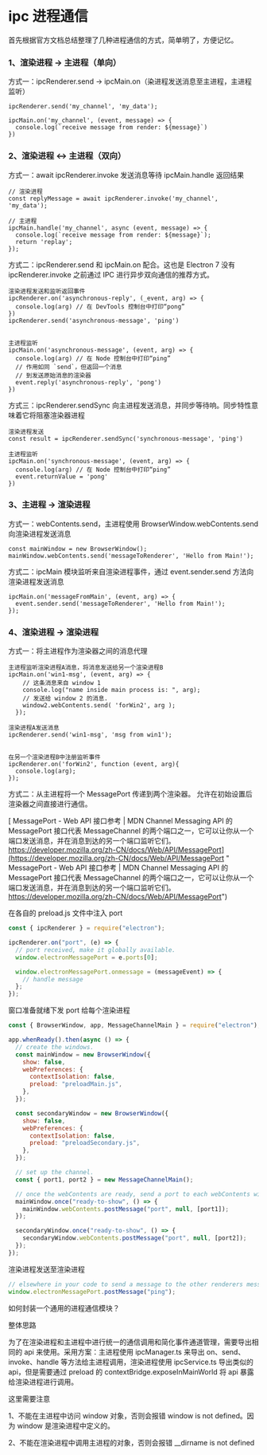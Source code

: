 # ipc 进程通信

首先根据官方文档总结整理了几种进程通信的方式，简单明了，方便记忆。

### 1、渲染进程 → 主进程（单向）

方式一：ipcRenderer.send -> ipcMain.on（染进程发送消息至主进程，主进程监听）

```纯文本
ipcRenderer.send('my_channel', 'my_data');

ipcMain.on('my_channel', (event, message) => {
  console.log(`receive message from render: ${message}`)
})

```

### 2、渲染进程 <-> 主进程（双向）

方式一：await ipcRenderer.invoke 发送消息等待 ipcMain.handle 返回结果

```纯文本
// 渲染进程
const replyMessage = await ipcRenderer.invoke('my_channel', 'my_data');

// 主进程
ipcMain.handle('my_channel', async (event, message) => {
  console.log(`receive message from render: ${message}`);
  return 'replay';
});

```

方式二：ipcRenderer.send 和 ipcMain.on 配合。这也是 Electron 7 没有 ipcRenderer.invoke 之前通过 IPC 进行异步双向通信的推荐方式。

```纯文本
渲染进程发送和监听返回事件
ipcRenderer.on('asynchronous-reply', (_event, arg) => {
  console.log(arg) // 在 DevTools 控制台中打印“pong”
})
ipcRenderer.send('asynchronous-message', 'ping')


主进程监听
ipcMain.on('asynchronous-message', (event, arg) => {
  console.log(arg) // 在 Node 控制台中打印“ping”
  // 作用如同 `send`，但返回一个消息
  // 到发送原始消息的渲染器
  event.reply('asynchronous-reply', 'pong')
})

```

方式三：ipcRenderer.sendSync 向主进程发送消息，并同步等待响。同步特性意味着它将阻塞渲染器进程

```纯文本
渲染进程发送
const result = ipcRenderer.sendSync('synchronous-message', 'ping')

主进程监听
ipcMain.on('synchronous-message', (event, arg) => {
  console.log(arg) // 在 Node 控制台中打印“ping”
  event.returnValue = 'pong'
})

```

### 3、主进程 → 渲染进程

方式一：webContents.send，主进程使用 BrowserWindow\.webContents.send 向渲染进程发送消息

```纯文本
const mainWindow = new BrowserWindow();
mainWindow.webContents.send('messageToRenderer', 'Hello from Main!');

```

方式二：ipcMain 模块监听来自渲染进程事件，通过 event.sender.send 方法向渲染进程发送消息

```纯文本
ipcMain.on('messageFromMain', (event, arg) => {
  event.sender.send('messageToRenderer', 'Hello from Main!');
});
```

### 4、渲染进程 → 渲染进程

方式一：将主进程作为渲染器之间的消息代理

```纯文本
主进程监听渲染进程A消息，将消息发送给另一个渲染进程B
ipcMain.on('win1-msg', (event, arg) => {
    // 这条消息来自 window 1
    console.log("name inside main process is: ", arg);
    // 发送给 window 2 的消息.
    window2.webContents.send( 'forWin2', arg );
  });

渲染进程A发送消息
ipcRenderer.send('win1-msg', 'msg from win1');


在另一个渲染进程B中注册监听事件
ipcRenderer.on('forWin2', function (event, arg){
  console.log(arg);
});
```

方式二：从主进程将一个 MessagePort 传递到两个渲染器。 允许在初始设置后渲染器之间直接进行通信。

[ MessagePort - Web API 接口参考 | MDN Channel Messaging API 的 MessagePort 接口代表 MessageChannel 的两个端口之一，它可以让你从一个端口发送消息，并在消息到达的另一个端口监听它们。 https://developer.mozilla.org/zh-CN/docs/Web/API/MessagePort](https://developer.mozilla.org/zh-CN/docs/Web/API/MessagePort " MessagePort - Web API 接口参考 | MDN Channel Messaging API 的 MessagePort 接口代表 MessageChannel 的两个端口之一，它可以让你从一个端口发送消息，并在消息到达的另一个端口监听它们。 https://developer.mozilla.org/zh-CN/docs/Web/API/MessagePort")

在各自的 preload.js 文件中注入 port

```javascript
const { ipcRenderer } = require("electron");

ipcRenderer.on("port", (e) => {
  // port received, make it globally available.
  window.electronMessagePort = e.ports[0];

  window.electronMessagePort.onmessage = (messageEvent) => {
    // handle message
  };
});
```

窗口准备就绪下发 port 给每个渲染进程

```javascript
const { BrowserWindow, app, MessageChannelMain } = require("electron");

app.whenReady().then(async () => {
  // create the windows.
  const mainWindow = new BrowserWindow({
    show: false,
    webPreferences: {
      contextIsolation: false,
      preload: "preloadMain.js",
    },
  });

  const secondaryWindow = new BrowserWindow({
    show: false,
    webPreferences: {
      contextIsolation: false,
      preload: "preloadSecondary.js",
    },
  });

  // set up the channel.
  const { port1, port2 } = new MessageChannelMain();

  // once the webContents are ready, send a port to each webContents with postMessage.
  mainWindow.once("ready-to-show", () => {
    mainWindow.webContents.postMessage("port", null, [port1]);
  });

  secondaryWindow.once("ready-to-show", () => {
    secondaryWindow.webContents.postMessage("port", null, [port2]);
  });
});
```

渲染进程发送至渲染进程

```javascript
// elsewhere in your code to send a message to the other renderers message handler
window.electronMessagePort.postMessage("ping");
```

如何封装一个通用的进程通信模块？

整体思路

为了在渲染进程和主进程中进行统一的通信调用和简化事件通道管理，需要导出相同的 api 来使用。采用方案：主进程使用 ipcManager.ts 来导出 on、send、invoke、handle 等方法给主进程调用，渲染进程使用 ipcService.ts 导出类似的 api，但是需要通过 preload 的 contextBridge.exposeInMainWorld 将 api 暴露给渲染进程进行调用。

这里需要注意

1、不能在主进程中访问 window 对象，否则会报错 window is not defined。因为 window 是渲染进程中定义的。

2、不能在渲染进程中调用主进程的对象，否则会报错 \_\_dirname is not defined
